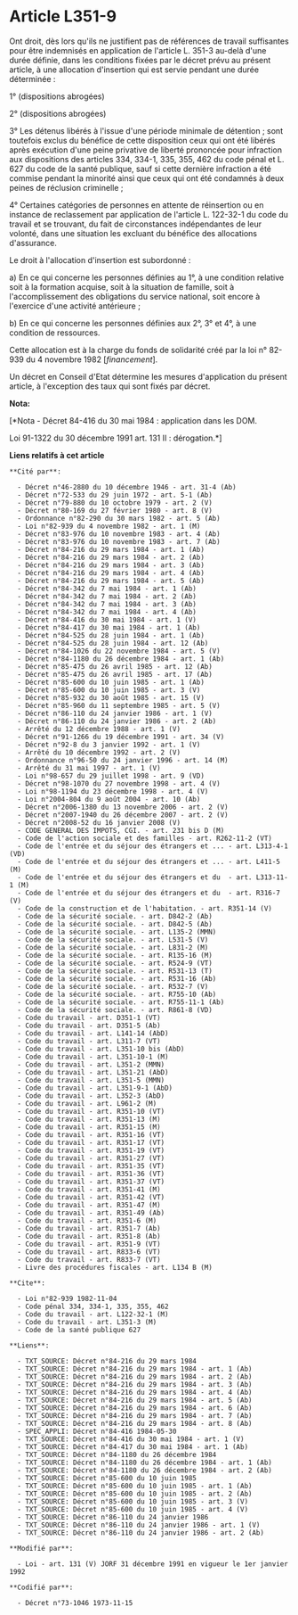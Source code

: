 # Article L351-9

Ont droit, dès lors qu'ils ne justifient pas de références de travail suffisantes pour être indemnisés en application de
l'article L. 351-3 au-delà d'une durée définie, dans les conditions fixées par le décret prévu au présent article, à une
allocation d'insertion qui est servie pendant une durée déterminée :

1° (dispositions abrogées)

2° (dispositions abrogées)

3° Les détenus libérés à l'issue d'une période minimale de détention ; sont toutefois exclus du bénéfice de cette disposition
ceux qui ont été libérés après exécution d'une peine privative de liberté prononcée pour infraction aux dispositions des
articles 334, 334-1, 335, 355, 462 du code pénal et L. 627 du code de la santé publique, sauf si cette dernière infraction a
été commise pendant la minorité ainsi que ceux qui ont été condamnés à deux peines de réclusion criminelle ;

4° Certaines catégories de personnes en attente de réinsertion ou en instance de reclassement par application de l'article L.
122-32-1 du code du travail et se trouvant, du fait de circonstances indépendantes de leur volonté, dans une situation les
excluant du bénéfice des allocations d'assurance.

Le droit à l'allocation d'insertion est subordonné :

a) En ce qui concerne les personnes définies au 1°, à une condition relative soit à la formation acquise, soit à la situation
de famille, soit à l'accomplissement des obligations du service national, soit encore à l'exercice d'une activité
antérieure ;

b) En ce qui concerne les personnes définies aux 2°, 3° et 4°, à une condition de ressources.

Cette allocation est à la charge du fonds de solidarité créé par la loi n° 82-939 du 4 novembre 1982 [*financement*].

Un décret en Conseil d'Etat détermine les mesures d'application du présent article, à l'exception des taux qui sont fixés par
décret.

**Nota:**

[*Nota - Décret 84-416 du 30 mai 1984 : application dans les DOM.

Loi 91-1322 du 30 décembre 1991 art. 131 II : dérogation.*]

**Liens relatifs à cet article**

	**Cité par**:

	  - Décret n°46-2880 du 10 décembre 1946 - art. 31-4 (Ab)
	  - Décret n°72-533 du 29 juin 1972 - art. 5-1 (Ab)
	  - Décret n°79-880 du 10 octobre 1979 - art. 2 (V)
	  - Décret n°80-169 du 27 février 1980 - art. 8 (V)
	  - Ordonnance n°82-290 du 30 mars 1982 - art. 5 (Ab)
	  - Loi n°82-939 du 4 novembre 1982 - art. 1 (M)
	  - Décret n°83-976 du 10 novembre 1983 - art. 4 (Ab)
	  - Décret n°83-976 du 10 novembre 1983 - art. 7 (Ab)
	  - Décret n°84-216 du 29 mars 1984 - art. 1 (Ab)
	  - Décret n°84-216 du 29 mars 1984 - art. 2 (Ab)
	  - Décret n°84-216 du 29 mars 1984 - art. 3 (Ab)
	  - Décret n°84-216 du 29 mars 1984 - art. 4 (Ab)
	  - Décret n°84-216 du 29 mars 1984 - art. 5 (Ab)
	  - Décret n°84-342 du 7 mai 1984 - art. 1 (Ab)
	  - Décret n°84-342 du 7 mai 1984 - art. 2 (Ab)
	  - Décret n°84-342 du 7 mai 1984 - art. 3 (Ab)
	  - Décret n°84-342 du 7 mai 1984 - art. 4 (Ab)
	  - Décret n°84-416 du 30 mai 1984 - art. 1 (V)
	  - Décret n°84-417 du 30 mai 1984 - art. 1 (Ab)
	  - Décret n°84-525 du 28 juin 1984 - art. 1 (Ab)
	  - Décret n°84-525 du 28 juin 1984 - art. 12 (Ab)
	  - Décret n°84-1026 du 22 novembre 1984 - art. 5 (V)
	  - Décret n°84-1180 du 26 décembre 1984 - art. 1 (Ab)
	  - Décret n°85-475 du 26 avril 1985 - art. 12 (Ab)
	  - Décret n°85-475 du 26 avril 1985 - art. 17 (Ab)
	  - Décret n°85-600 du 10 juin 1985 - art. 1 (Ab)
	  - Décret n°85-600 du 10 juin 1985 - art. 3 (V)
	  - Décret n°85-932 du 30 août 1985 - art. 15 (V)
	  - Décret n°85-960 du 11 septembre 1985 - art. 5 (V)
	  - Décret n°86-110 du 24 janvier 1986 - art. 1 (V)
	  - Décret n°86-110 du 24 janvier 1986 - art. 2 (Ab)
	  - Arrêté du 12 décembre 1988 - art. 1 (V)
	  - Décret n°91-1266 du 19 décembre 1991 - art. 34 (V)
	  - Décret n°92-8 du 3 janvier 1992 - art. 1 (V)
	  - Arrêté du 10 décembre 1992 - art. 2 (V)
	  - Ordonnance n°96-50 du 24 janvier 1996 - art. 14 (M)
	  - Arrêté du 31 mai 1997 - art. 1 (V)
	  - Loi n°98-657 du 29 juillet 1998 - art. 9 (VD)
	  - Décret n°98-1070 du 27 novembre 1998 - art. 4 (V)
	  - Loi n°98-1194 du 23 décembre 1998 - art. 4 (V)
	  - Loi n°2004-804 du 9 août 2004 - art. 10 (Ab)
	  - Décret n°2006-1380 du 13 novembre 2006 - art. 2 (V)
	  - Décret n°2007-1940 du 26 décembre 2007 - art. 2 (V)
	  - Décret n°2008-52 du 16 janvier 2008 (V)
	  - CODE GENERAL DES IMPOTS, CGI. - art. 231 bis D (M)
	  - Code de l'action sociale et des familles - art. R262-11-2 (VT)
	  - Code de l'entrée et du séjour des étrangers et ... - art. L313-4-1 (VD)
	  - Code de l'entrée et du séjour des étrangers et ... - art. L411-5 (M)
	  - Code de l'entrée et du séjour des étrangers et du  - art. L313-11-1 (M)
	  - Code de l'entrée et du séjour des étrangers et du  - art. R316-7 (V)
	  - Code de la construction et de l'habitation. - art. R351-14 (V)
	  - Code de la sécurité sociale. - art. D842-2 (Ab)
	  - Code de la sécurité sociale. - art. D842-5 (Ab)
	  - Code de la sécurité sociale. - art. L135-2 (MMN)
	  - Code de la sécurité sociale. - art. L531-5 (V)
	  - Code de la sécurité sociale. - art. L831-2 (M)
	  - Code de la sécurité sociale. - art. R135-16 (M)
	  - Code de la sécurité sociale. - art. R524-9 (VT)
	  - Code de la sécurité sociale. - art. R531-13 (T)
	  - Code de la sécurité sociale. - art. R531-16 (Ab)
	  - Code de la sécurité sociale. - art. R532-7 (V)
	  - Code de la sécurité sociale. - art. R755-10 (Ab)
	  - Code de la sécurité sociale. - art. R755-11-1 (Ab)
	  - Code de la sécurité sociale. - art. R861-8 (VD)
	  - Code du travail - art. D351-1 (VT)
	  - Code du travail - art. D351-5 (Ab)
	  - Code du travail - art. L141-14 (AbD)
	  - Code du travail - art. L311-7 (VT)
	  - Code du travail - art. L351-10 bis (AbD)
	  - Code du travail - art. L351-10-1 (M)
	  - Code du travail - art. L351-2 (MMN)
	  - Code du travail - art. L351-21 (AbD)
	  - Code du travail - art. L351-5 (MMN)
	  - Code du travail - art. L351-9-1 (AbD)
	  - Code du travail - art. L352-3 (AbD)
	  - Code du travail - art. L961-2 (M)
	  - Code du travail - art. R351-10 (VT)
	  - Code du travail - art. R351-13 (M)
	  - Code du travail - art. R351-15 (M)
	  - Code du travail - art. R351-16 (VT)
	  - Code du travail - art. R351-17 (VT)
	  - Code du travail - art. R351-19 (VT)
	  - Code du travail - art. R351-27 (VT)
	  - Code du travail - art. R351-35 (VT)
	  - Code du travail - art. R351-36 (VT)
	  - Code du travail - art. R351-37 (VT)
	  - Code du travail - art. R351-41 (M)
	  - Code du travail - art. R351-42 (VT)
	  - Code du travail - art. R351-47 (M)
	  - Code du travail - art. R351-49 (Ab)
	  - Code du travail - art. R351-6 (M)
	  - Code du travail - art. R351-7 (Ab)
	  - Code du travail - art. R351-8 (Ab)
	  - Code du travail - art. R351-9 (VT)
	  - Code du travail - art. R833-6 (VT)
	  - Code du travail - art. R833-7 (VT)
	  - Livre des procédures fiscales - art. L134 B (M)

	**Cite**:

	  - Loi n°82-939 1982-11-04
	  - Code pénal 334, 334-1, 335, 355, 462
	  - Code du travail - art. L122-32-1 (M)
	  - Code du travail - art. L351-3 (M)
	  - Code de la santé publique 627

	**Liens**:

	  - TXT_SOURCE: Décret n°84-216 du 29 mars 1984
	  - TXT_SOURCE: Décret n°84-216 du 29 mars 1984 - art. 1 (Ab)
	  - TXT_SOURCE: Décret n°84-216 du 29 mars 1984 - art. 2 (Ab)
	  - TXT_SOURCE: Décret n°84-216 du 29 mars 1984 - art. 3 (Ab)
	  - TXT_SOURCE: Décret n°84-216 du 29 mars 1984 - art. 4 (Ab)
	  - TXT_SOURCE: Décret n°84-216 du 29 mars 1984 - art. 5 (Ab)
	  - TXT_SOURCE: Décret n°84-216 du 29 mars 1984 - art. 6 (Ab)
	  - TXT_SOURCE: Décret n°84-216 du 29 mars 1984 - art. 7 (Ab)
	  - TXT_SOURCE: Décret n°84-216 du 29 mars 1984 - art. 8 (Ab)
	  - SPEC_APPLI: Décret n°84-416 1984-05-30
	  - TXT_SOURCE: Décret n°84-416 du 30 mai 1984 - art. 1 (V)
	  - TXT_SOURCE: Décret n°84-417 du 30 mai 1984 - art. 1 (Ab)
	  - TXT_SOURCE: Décret n°84-1180 du 26 décembre 1984
	  - TXT_SOURCE: Décret n°84-1180 du 26 décembre 1984 - art. 1 (Ab)
	  - TXT_SOURCE: Décret n°84-1180 du 26 décembre 1984 - art. 2 (Ab)
	  - TXT_SOURCE: Décret n°85-600 du 10 juin 1985
	  - TXT_SOURCE: Décret n°85-600 du 10 juin 1985 - art. 1 (Ab)
	  - TXT_SOURCE: Décret n°85-600 du 10 juin 1985 - art. 2 (Ab)
	  - TXT_SOURCE: Décret n°85-600 du 10 juin 1985 - art. 3 (V)
	  - TXT_SOURCE: Décret n°85-600 du 10 juin 1985 - art. 4 (V)
	  - TXT_SOURCE: Décret n°86-110 du 24 janvier 1986
	  - TXT_SOURCE: Décret n°86-110 du 24 janvier 1986 - art. 1 (V)
	  - TXT_SOURCE: Décret n°86-110 du 24 janvier 1986 - art. 2 (Ab)

	**Modifié par**:

	  - Loi - art. 131 (V) JORF 31 décembre 1991 en vigueur le 1er janvier 1992

	**Codifié par**:

	  - Décret n°73-1046 1973-11-15
